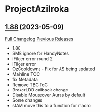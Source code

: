 # ProjectAzilroka

## [1.88](https://github.com/Azilroka/ProjectAzilroka/tree/1.88) (2023-05-09)
[Full Changelog](https://github.com/Azilroka/ProjectAzilroka/compare/1.87...1.88) [Previous Releases](https://github.com/Azilroka/ProjectAzilroka/releases)

- 1.88  
- SMB ignore for HandyNotes  
- iFilger error round 2  
- iFilger  error  
- OzCooldowns - Fix for AS being updated  
- Mainline TOC  
- fix Metadata  
- Remove TBC ToC  
- BrokerLDB callback change  
- Disable Mouseover Auras by default  
- Some changes  
- stAM move this to a function for macro  
